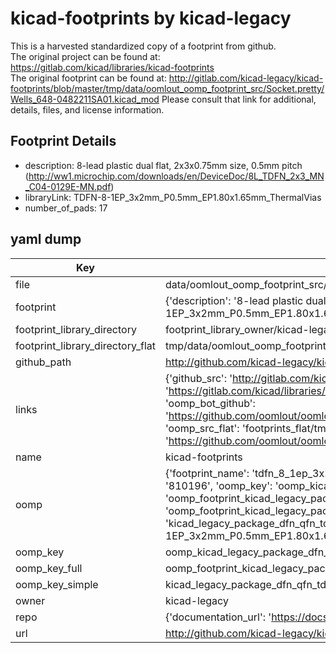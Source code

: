 # kicad-footprints by kicad-legacy  
This is a harvested standardized copy of a footprint from github.  
The original project can be found at:  
https://gitlab.com/kicad/libraries/kicad-footprints  
The original footprint can be found at:
http://gitlab.com/kicad-legacy/kicad-footprints/blob/master/tmp/data/oomlout_oomp_footprint_src/Socket.pretty/Wells_648-0482211SA01.kicad_mod
Please consult that link for additional, details, files, and license information.  
## Footprint Details
* description: 8-lead plastic dual flat, 2x3x0.75mm size, 0.5mm pitch (http://ww1.microchip.com/downloads/en/DeviceDoc/8L_TDFN_2x3_MN_C04-0129E-MN.pdf)  
* libraryLink: TDFN-8-1EP_3x2mm_P0.5mm_EP1.80x1.65mm_ThermalVias  
* number_of_pads: 17  
## yaml dump  
| Key | Value |  
| --- | --- |  
| file | data/oomlout_oomp_footprint_src/kicad-footprints/Package_DFN_QFN.pretty/TDFN-8-1EP_3x2mm_P0.5mm_EP1.80x1.65mm_ThermalVias.kicad_mod |  
| footprint | {'description': '8-lead plastic dual flat, 2x3x0.75mm size, 0.5mm pitch (http://ww1.microchip.com/downloads/en/DeviceDoc/8L_TDFN_2x3_MN_C04-0129E-MN.pdf)', 'libraryLink': 'TDFN-8-1EP_3x2mm_P0.5mm_EP1.80x1.65mm_ThermalVias', 'number_of_pads': 17} |  
| footprint_library_directory | footprint_library_owner/kicad-legacy_kicad-footprints |  
| footprint_library_directory_flat | tmp/data/oomlout_oomp_footprint_src/footprints_flat/kicad_legacy_package_dfn_qfn_tdfn_8_1ep_3x2mm_p0_5mm_ep1_80x1_65mm_thermalvias/working |  
| github_path | http://github.com/kicad-legacy/kicad-footprints/blob/master/tmp/data/oomlout_oomp_footprint_src/Package_DFN_QFN.pretty/TDFN-8-1EP_3x2mm_P0.5mm_EP1.80x1.65mm_ThermalVias.kicad_mod |  
| links | {'github_src': 'http://gitlab.com/kicad-legacy/kicad-footprints/blob/master/tmp/data/oomlout_oomp_footprint_src/Socket.pretty/Wells_648-0482211SA01.kicad_mod', 'github_src_repo': 'https://gitlab.com/kicad/libraries/kicad-footprints', 'oomp_bot': 'tmp/data/oomlout_oomp_footprint_src/footprints/kicad_legacy_package_dfn_qfn_tdfn_8_1ep_3x2mm_p0_5mm_ep1_80x1_65mm_thermalvias/working', 'oomp_bot_github': 'https://github.com/oomlout/oomlout_oomp_footprint_bot/tree/main/tmp/data/oomlout_oomp_footprint_src/footprints/kicad_legacy_package_dfn_qfn_tdfn_8_1ep_3x2mm_p0_5mm_ep1_80x1_65mm_thermalvias/working', 'oomp_src_flat': 'footprints_flat/tmp/data/oomlout_oomp_footprint_src/footprints_flat/kicad_legacy_package_dfn_qfn_tdfn_8_1ep_3x2mm_p0_5mm_ep1_80x1_65mm_thermalvias/working', 'oomp_src_flat_github': 'https://github.com/oomlout/oomlout_oomp_footprint_src/tree/main/tmp/data/oomlout_oomp_footprint_src/footprints_flat/kicad_legacy_package_dfn_qfn_tdfn_8_1ep_3x2mm_p0_5mm_ep1_80x1_65mm_thermalvias/working'} |  
| name | kicad-footprints |  
| oomp | {'footprint_name': 'tdfn_8_1ep_3x2mm_p0_5mm_ep1_80x1_65mm_thermalvias', 'library_name': 'package_dfn_qfn', 'md5': '810196aec07256e5f399076788836ad1', 'md5_10': '810196aec0', 'md5_5': '81019', 'md5_6': '810196', 'oomp_key': 'oomp_kicad_legacy_package_dfn_qfn_tdfn_8_1ep_3x2mm_p0_5mm_ep1_80x1_65mm_thermalvias', 'oomp_key_extra': 'oomp_footprint_kicad_legacy_package_dfn_qfn_tdfn_8_1ep_3x2mm_p0_5mm_ep1_80x1_65mm_thermalvias', 'oomp_key_full': 'oomp_footprint_kicad_legacy_package_dfn_qfn_tdfn_8_1ep_3x2mm_p0_5mm_ep1_80x1_65mm_thermalvias_810196', 'oomp_key_simple': 'kicad_legacy_package_dfn_qfn_tdfn_8_1ep_3x2mm_p0_5mm_ep1_80x1_65mm_thermalvias', 'original_filename': 'data/oomlout_oomp_footprint_src/kicad-footprints/Package_DFN_QFN.pretty/TDFN-8-1EP_3x2mm_P0.5mm_EP1.80x1.65mm_ThermalVias.kicad_mod', 'owner_name': 'kicad_legacy'} |  
| oomp_key | oomp_kicad_legacy_package_dfn_qfn_tdfn_8_1ep_3x2mm_p0_5mm_ep1_80x1_65mm_thermalvias |  
| oomp_key_full | oomp_footprint_kicad_legacy_package_dfn_qfn_tdfn_8_1ep_3x2mm_p0_5mm_ep1_80x1_65mm_thermalvias |  
| oomp_key_simple | kicad_legacy_package_dfn_qfn_tdfn_8_1ep_3x2mm_p0_5mm_ep1_80x1_65mm_thermalvias |  
| owner | kicad-legacy |  
| repo | {'documentation_url': 'https://docs.github.com/rest/repos/repos#get-a-repository', 'message': 'Not Found'} |  
| url | http://github.com/kicad-legacy/kicad-footprints |  

